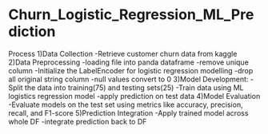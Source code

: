 # Churn_Logistic_Regression_ML_Prediction

Process
1)Data Collection
  -Retrieve customer churn data from kaggle
2)Data Preprocessing
  -loading file into  panda dataframe
  -remove unique column
  -Initialize the LabelEncoder for logistic regression modelling
  -drop all original string column
  -null values convert to 0
3)Model Development:
  -Split the data into training(75) and testing sets(25)
  -Train data using ML logistics regression model
  -apply prediction on test data
4)Model Evaluation
  -Evaluate models on the test set using metrics like accuracy, precision, recall, and F1-score
5)Prediction Integration
  -Apply trained model across whole DF
  -integrate prediction back to DF






